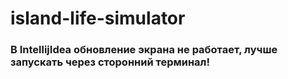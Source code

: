 # island-life-simulator

### В IntellijIdea обновление экрана не работает, лучше запускать через сторонний терминал!